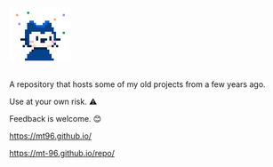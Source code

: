 <div
		<center><img src="CydiaIcon.png" alt=""></center>
<br> </br>

A repository that hosts some of my old projects from a few years ago.

Use at your own risk. ⚠️

Feedback is welcome. 😊

https://mt96.github.io/

https://mt-96.github.io/repo/
